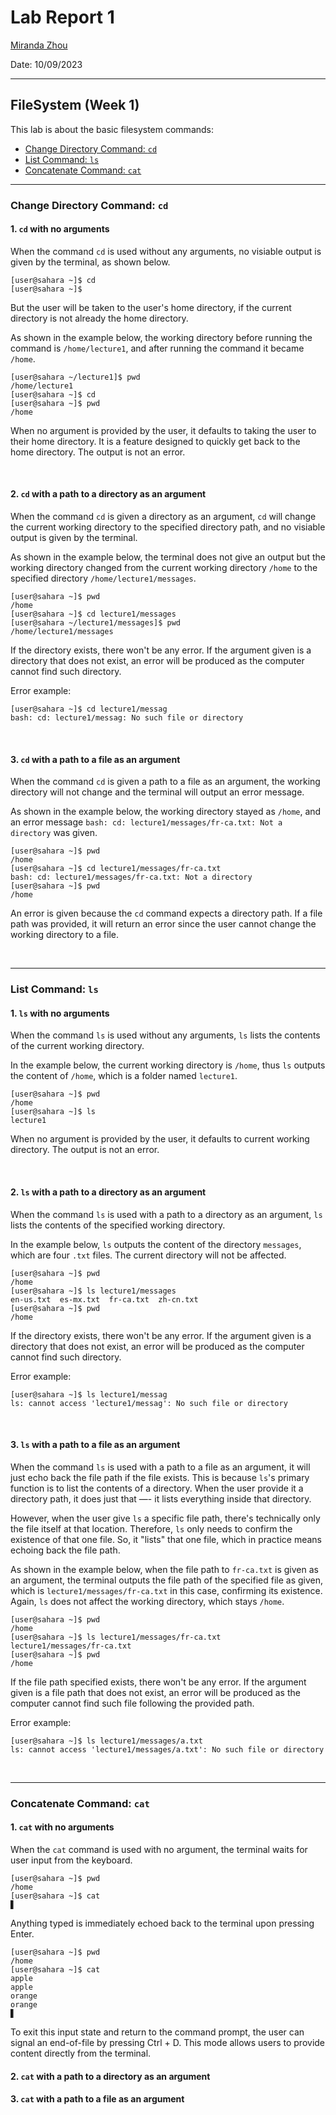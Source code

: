# Lab Report 1 
[Miranda Zhou](https://github.com/Miranda-Y-Zhou)

Date: 10/09/2023

---

## FileSystem (Week 1)
This lab is about the basic filesystem commands:

* [Change Directory Command: `cd`](https://miranda-y-zhou.github.io/cse15l-lab-reports/lab_report1.html#change-directory-command-cd)
* [List Command: `ls`](https://miranda-y-zhou.github.io/cse15l-lab-reports/lab_report1.html#list-command-ls)
* [Concatenate Command: `cat`](https://miranda-y-zhou.github.io/cse15l-lab-reports/lab_report1.html#concatenate-command-cat)

---

### Change Directory Command: `cd`

#### 1. `cd` with no arguments

When the command `cd` is used without any arguments, no visiable output is given by the terminal, as shown below.

```
[user@sahara ~]$ cd 
[user@sahara ~]$
```

But the user will be taken to the user's home directory, if the current directory is not already the home directory. 

As shown in the example below, the working directory before running the command is `/home/lecture1`, and after running the command it became `/home`.

```
[user@sahara ~/lecture1]$ pwd
/home/lecture1
[user@sahara ~]$ cd 
[user@sahara ~]$ pwd
/home
```

When no argument is provided by the user, it defaults to taking the user to their home directory. It is a feature designed to quickly get back to the home directory. The output is not an error.

&nbsp;

#### 2. `cd` with a path to a directory as an argument

When the command `cd` is given a directory as an argument, `cd` will change the current working directory to the specified directory path, and no visiable output is given by the terminal.

As shown in the example below, the terminal does not give an output but the working directory changed from the current working directory `/home` to the specified directory `/home/lecture1/messages`.

```
[user@sahara ~]$ pwd
/home
[user@sahara ~]$ cd lecture1/messages
[user@sahara ~/lecture1/messages]$ pwd
/home/lecture1/messages
```

If the directory exists, there won't be any error.
If the argument given is a directory that does not exist, an error will be produced as the computer cannot find such directory.

Error example:

```
[user@sahara ~]$ cd lecture1/messag
bash: cd: lecture1/messag: No such file or directory
```

&nbsp;

#### 3. `cd` with a path to a file as an argument

When the command `cd` is given a path to a file as an argument, the working directory will not change and the terminal will output an error message. 

As shown in the example below, the working directory stayed as `/home`, and an error message `bash: cd: lecture1/messages/fr-ca.txt: Not a directory` was given. 

```
[user@sahara ~]$ pwd
/home
[user@sahara ~]$ cd lecture1/messages/fr-ca.txt
bash: cd: lecture1/messages/fr-ca.txt: Not a directory
[user@sahara ~]$ pwd
/home
```

An error is given because the `cd` command expects a directory path. If a file path was provided, it will return an error since the user cannot change the working directory to a file.

&nbsp;

---

### List Command: `ls`

#### 1. `ls` with no arguments

When the command `ls` is used without any arguments, `ls` lists the contents of the current working directory. 

In the example below, the current working directory is `/home`, thus `ls` outputs the content of `/home`, which is a folder named `lecture1`. 

```
[user@sahara ~]$ pwd
/home
[user@sahara ~]$ ls
lecture1
```

When no argument is provided by the user, it defaults to current working directory. The output is not an error. 

&nbsp;

#### 2. `ls` with a path to a directory as an argument

When the command `ls` is used with a path to a directory as an argument, `ls` lists the contents of the specified working directory.

In the example below, `ls` outputs the content of the directory `messages`, which are four `.txt` files. The current directory will not be affected. 

```
[user@sahara ~]$ pwd
/home
[user@sahara ~]$ ls lecture1/messages
en-us.txt  es-mx.txt  fr-ca.txt  zh-cn.txt
[user@sahara ~]$ pwd
/home
```
If the directory exists, there won't be any error.
If the argument given is a directory that does not exist, an error will be produced as the computer cannot find such directory. 

Error example:

```
[user@sahara ~]$ ls lecture1/messag
ls: cannot access 'lecture1/messag': No such file or directory
```

&nbsp;

#### 3. `ls` with a path to a file as an argument

When the command `ls` is used with a path to a file as an argument, it will just echo back the file path if the file exists. This is because `ls`'s primary function is to list the contents of a directory. When the user provide it a directory path, it does just that —- it lists everything inside that directory. 

However, when the user give `ls` a specific file path, there's technically only the file itself at that location. Therefore, `ls` only needs to confirm the existence of that one file. So, it "lists" that one file, which in practice means echoing back the file path.

As shown in the example below, when the file path to `fr-ca.txt` is given as an argument, the terminal outputs the file path of the specified file as given, which is `lecture1/messages/fr-ca.txt` in this case, confirming its existence. Again, `ls` does not affect the working directory, which stays `/home`.

```
[user@sahara ~]$ pwd
/home
[user@sahara ~]$ ls lecture1/messages/fr-ca.txt
lecture1/messages/fr-ca.txt
[user@sahara ~]$ pwd
/home
```

If the file path specified exists, there won't be any error.
If the argument given is a file path that does not exist, an error will be produced as the computer cannot find such file following the provided path. 

Error example:

```
[user@sahara ~]$ ls lecture1/messages/a.txt
ls: cannot access 'lecture1/messages/a.txt': No such file or directory
```

&nbsp;

---

### Concatenate Command: `cat`

#### 1. `cat` with no arguments 

When the `cat` command is used with no argument, the terminal waits for user input from the keyboard. 

```
[user@sahara ~]$ pwd
/home
[user@sahara ~]$ cat
▋
```

Anything typed is immediately echoed back to the terminal upon pressing Enter. 

```
[user@sahara ~]$ pwd
/home
[user@sahara ~]$ cat
apple
apple
orange
orange
▋
```

To exit this input state and return to the command prompt, the user can signal an end-of-file by pressing Ctrl + D. This mode allows users to provide content directly from the terminal.

#### 2. `cat` with a path to a directory as an argument

#### 3. `cat` with a path to a file as an argument



